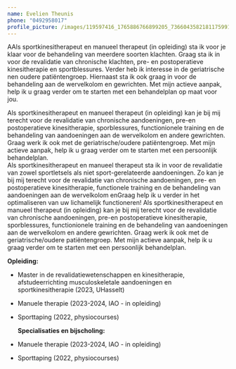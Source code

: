 ```yaml
---
name: Evelien Theunis
phone: "0492958017"
profile_picture: /images/119597416_1765886766899205_7366043582181175991_n.jpg
---
```

<!--StartFragment-->

AAls sportkinesitherapeut en manueel therapeut (in opleiding) sta ik voor je klaar voor de behandeling van meerdere soorten klachten. Graag sta ik in voor de revalidatie van chronische klachten, pre- en postoperatieve kinesitherapie en sportblessures. Verder heb ik interesse in de geriatrische nen oudere patiëntengroep. Hiernaast sta ik ook graag in voor de behandeling aan de wervelkolom en gewrichten. Met mijn actieve aanpak, help ik u graag verder om te starten met een behandelplan op maat voor jou.

A﻿ls sportkinesitherapeut en manueel therapeut (in opleiding) kan je bij mij terecht voor de revalidatie van chronische aandoeningen, pre-en postoperatieve kinesitherapie, sporblessures, functionionele training en de behandeling van aandoeningen aan de wervelkolom en andere gewrichten.  Graag werk ik ook met de geriatrische/oudere patiëntengroep.  Met mijn actieve aanpak, help ik u graag verder om te starten met een persoonlijk behandelplan.\
Als sportkinesitherapeut en manueel therapeut sta ik in voor de revalidatie van zowel sportletsels als niet sport-gerelateerde aandoeningen. Zo kan je bij mij terecht voor de revalidatie van chronische aandoeningen, pre- en postoperatieve kinesitherapie, functionele training en de behandeling van aandoeningen aan de wervelkolom  enGraag help ik u verder in het optimaliseren van uw lichamelijk functioneren! A﻿ls sportkinesitherapeut en manueel therapeut (in opleiding) kan je bij mij terecht voor de revalidatie van chronische aandoeningen, pre-en postoperatieve kinesitherapie, sporblessures, functionionele training en de behandeling van aandoeningen aan de wervelkolom en andere gewrichten.  Graag werk ik ook met de geriatrische/oudere patiëntengroep.  Met mijn actieve aanpak, help ik u graag verder om te starten met een persoonlijk behandelplan.

 **Opleiding:** 

* Master in de revalidatiewetenschappen en kinesitherapie, afstudeerrichting musculoskeletale aandoeningen en sportkinesitherapie (2023, UHasselt)
* Manuele therapie (2023-2024, IAO - in opleiding)
* Sporttaping (2022, physiocourses)

  **Specialisaties en bijscholing:**
* Manuele therapie (2023-2024, IAO - in opleiding)
* Sporttaping (2022, physiocourses)